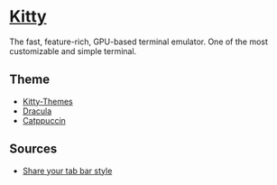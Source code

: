 # [Kitty](https://sw.kovidgoyal.net/kitty/)

The fast, feature-rich, GPU-based terminal emulator. One of the most customizable and simple terminal.

## Theme 

- [Kitty-Themes](https://github.com/dexpota/kitty-themes)
- [Dracula](https://draculatheme.com/kitty)
- [Catppuccin](https://github.com/catppuccin/kitty)

## Sources

- [Share your tab bar style](https://github.com/kovidgoyal/kitty/discussions/4447)
